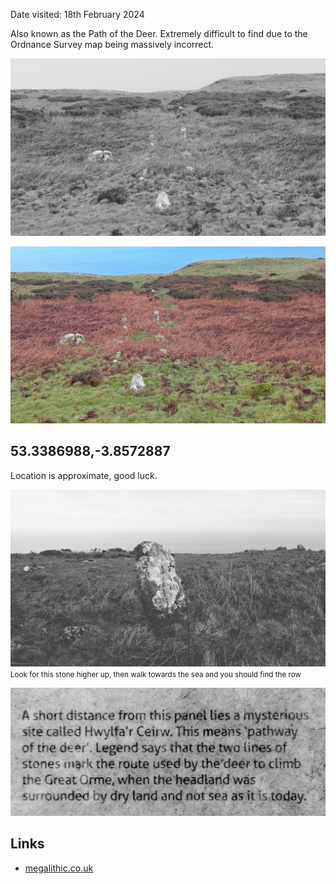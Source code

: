 Date visited: 18th February 2024

Also known as the Path of the Deer. Extremely difficult to find due to the Ordnance Survey map being massively incorrect.

![20240218_llandudno_lento_orl_mono_standard_asus_ai2302_1708256619](images/20240218_llandudno_lento_orl_mono_standard_asus_ai2302_1708256619.jpg)

![20240218_llandudno_P_20240218_114350](images/20240218_llandudno_P_20240218_114350.jpg)
## 53.3386988,-3.8572887

Location is approximate, good luck.

![20240218_llandudno_lento_orl_mono_standard_asus_ai2302_1708256744](images/20240218_llandudno_lento_orl_mono_standard_asus_ai2302_1708256744.jpg)
<small>Look for this stone higher up, then walk towards the sea and you should find the row</small>

![20240218_llandudno_info_panel](images/20240218_llandudno_info_panel.png)
## Links
* [megalithic.co.uk](https://www.megalithic.co.uk/article.php?sid=11133)